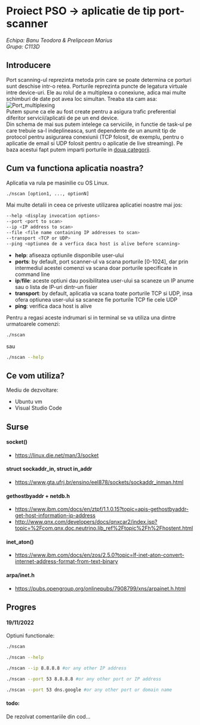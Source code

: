 # Proiect PSO -> aplicatie de tip port-scanner 
_Echipa: Banu Teodora & Prelipcean Marius_<br/> 
_Grupa: C113D_

## Introducere
Port scanning-ul reprezinta metoda prin care se poate determina ce porturi sunt deschise intr-o retea.
Porturile reprezinta puncte de legatura virtuale intre device-uri. Ele au rolul de a multiplexa o conexiune, adica mai multe schimburi de date pot avea loc simultan.
Treaba sta cam asa: <br/>![Port_multiplexing](http://www.comefunziona.net/img/fig4.jpg)<br/>
Putem spune ca ele au fost create pentru a asigura trafic preferential diferitor servicii/aplicatii de pe un end device.<br/>
Din schema de mai sus putem intelege ca serviciile, in functie de task-ul pe care trebuie sa-l indeplineasca, sunt dependente de un anumit tip de protocol pentru asigurarea conexiunii (TCP folosit, de exemplu, pentru o aplicatie de email si UDP folosit pentru o aplicatie de live streaming). Pe baza acestui fapt putem imparti porturile in [doua categorii](https://en.wikipedia.org/wiki/List_of_TCP_and_UDP_port_numbers).

## Cum va functiona aplicatia noastra?
Aplicatia va rula pe masinilie cu OS Linux.
```bash
./nscan [option1, ..., optionN]
```
Mai multe detalii in ceea ce priveste utilizarea aplicatiei noastre mai jos:
```bash
--help <display invocation options>
--port <port to scan>
--ip <IP address to scan>
--file <file name containing IP addresses to scan>
--transport <TCP or UDP>
--ping <optiunea de a verfica daca host is alive before scanning>
```
* **help**: afiseaza optiunile disponibile user-ului
* **ports**: by default, port scanner-ul va scana porturile [0-1024], dar prin intermediul acestei comenzi va scana doar porturile specificate in command line
* **ip**/**file**: aceste optiuni dau posibilitatea user-ului sa scaneze un IP anume sau o lista de IP-uri dintr-un fisier
* **transport**: by default, aplicatia va scana toate porturile TCP si UDP, insa ofera optiunea user-ului sa scaneze fie porturile TCP fie cele UDP
* **ping**: verifica daca host is alive

Pentru a regasi aceste indrumari si in terminal se va utiliza una dintre urmatoarele comenzi:
```bash
./nscan
```
sau
```bash
./nscan --help
```

## Ce vom utiliza?
Mediu de dezvoltare:
* Ubuntu vm
* Visual Studio Code

## Surse
#### socket()
* https://linux.die.net/man/3/socket

#### struct sockaddr_in, struct in_addr
* https://www.gta.ufrj.br/ensino/eel878/sockets/sockaddr_inman.html

#### gethostbyaddr + netdb.h
* https://www.ibm.com/docs/en/ztpf/1.1.0.15?topic=apis-gethostbyaddr-get-host-information-ip-address
* http://www.qnx.com/developers/docs/qnxcar2/index.jsp?topic=%2Fcom.qnx.doc.neutrino.lib_ref%2Ftopic%2Fh%2Fhostent.html

#### inet_aton()
* https://www.ibm.com/docs/en/zos/2.5.0?topic=lf-inet-aton-convert-internet-address-format-from-text-binary

#### arpa/inet.h
* https://pubs.opengroup.org/onlinepubs/7908799/xns/arpainet.h.html




## Progres
#### 19/11/2022
Optiuni functionale: 
```bash
./nscan
```
```bash
./nscan --help
```
```bash
./nscan --ip 8.8.8.8 #or any other IP address
```
```bash
./nscan --port 53 8.8.8.8 #or any other port or IP address
```
```bash
./nscan --port 53 dns.google #or any other port or domain name
```

#### todo:
De rezolvat comentariile din cod...
